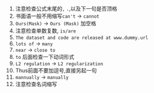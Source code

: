 1. 注意检查公式末尾的`,` `.`,以及下一句是否顶格
2. 书面语一般不用缩写`can't` -> `cannot`
3. `Ours(Mask)` -> `Ours (Mask)` 加空格
4. 注意检查单数复数, `is/are`
5. `The dataset and code are released at www.dummy.url`
6. `lots of` -> `many`
7. `near` -> `close to`
8. `to` 后面检查一下动词形式
9. `L2 regulation` -> `L2 regularization`
10. Thus前面不要加逗号,直接另起一句
11. `mannually` -> `manually`
12. 注意检查名词缩写
